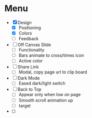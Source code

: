 # Menu

- [x] Design
  - [x] Positioning
  - [x] Colors
  - [ ] Feedback
- [ ] Off Canvas Slide
  - [ ] Functionality
  - [ ] Bars animate to cross/times icon
  - [ ] Active color
- [ ] Share Link
  - [ ] Modal, copy page url to clip board
- [ ] Dark Mode
  - [ ] Eased dark/light switch
- [ ] Back to Top
  - [ ] Appear only when low on page
  - [ ] Smooth scroll animation up
  - [ ] target
- [ ] 